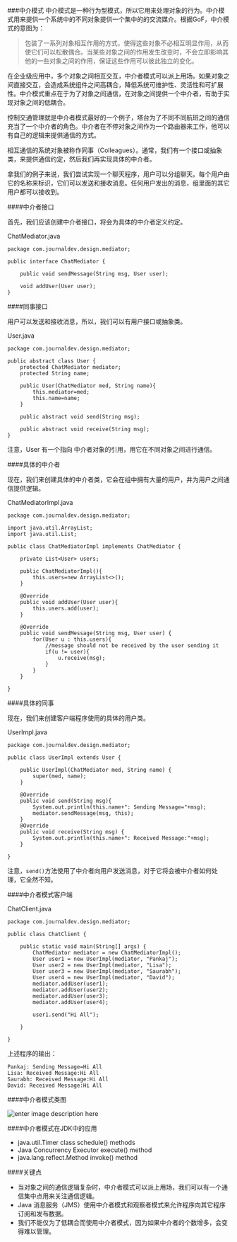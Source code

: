 ###中介模式
中介模式是一种行为型模式，所以它用来处理对象的行为。中介模式用来提供一个系统中的不同对象提供一个集中的的交流媒介。根据GoF，中介模式的意图为：

>包装了一系列对象相互作用的方式，使得这些对象不必相互明显作用，从而使它们可以松散偶合。当某些对象之间的作用发生改变时，不会立即影响其他的一些对象之间的作用，保证这些作用可以彼此独立的变化。

在企业级应用中，多个对象之间相互交互，中介者模式可以派上用场。如果对象之间直接交互，会造成系统组件之间高耦合，降低系统可维护性、灵活性和可扩展性。中介模式重点在于为了对象之间通信，在对象之间提供一个中介者，有助于实现对象之间的低耦合。

控制交通管理就是中介者模式最好的一个例子，塔台为了不同不同航班之间的通信充当了一个中介者的角色。中介者在不停对象之间作为一个路由器来工作，他可以有自己的逻辑来提供通信的方式。

相互通信的系统对象被称作同事（Colleagues）。通常，我们有一个接口或抽象类，来提供通信约定，然后我们再实现具体的中介者。

拿我们的例子来说，我们尝试实现一个聊天程序，用户可以分组聊天。每个用户由它的名称来标识，它们可以发送和接收消息。任何用户发出的消息，组里面的其它用户都可以接收到。

####中介者接口

首先，我们应该创建中介者接口，将会为具体的中介者定义约定。

ChatMediator.java

    package com.journaldev.design.mediator;
 
	public interface ChatMediator {
	 
	    public void sendMessage(String msg, User user);
	 
	    void addUser(User user);
	}

####同事接口

用户可以发送和接收消息，所以，我们可以有用户接口或抽象类。

User.java

    package com.journaldev.design.mediator;
 
	public abstract class User {
	    protected ChatMediator mediator;
	    protected String name;
	     
	    public User(ChatMediator med, String name){
	        this.mediator=med;
	        this.name=name;
	    }
	     
	    public abstract void send(String msg);
	     
	    public abstract void receive(String msg);
	}

注意，User 有一个指向 中介者对象的引用，用它在不同对象之间进行通信。

####具体的中介者

现在，我们来创建具体的中介者类，它会在组中拥有大量的用户，并为用户之间通信提供逻辑。

ChatMediatorImpl.java

    package com.journaldev.design.mediator;
 
	import java.util.ArrayList;
	import java.util.List;
	 
	public class ChatMediatorImpl implements ChatMediator {
	 
	    private List<User> users;
	     
	    public ChatMediatorImpl(){
	        this.users=new ArrayList<>();
	    }
	     
	    @Override
	    public void addUser(User user){
	        this.users.add(user);
	    }
	     
	    @Override
	    public void sendMessage(String msg, User user) {
	        for(User u : this.users){
	            //message should not be received by the user sending it
	            if(u != user){
	                u.receive(msg);
	            }
	        }
	    }
	 
	}

####具体的同事

现在，我们来创建客户端程序使用的具体的用户类。

UserImpl.java

    package com.journaldev.design.mediator;
 
	public class UserImpl extends User {
	 
	    public UserImpl(ChatMediator med, String name) {
	        super(med, name);
	    }
	 
	    @Override
	    public void send(String msg){
	        System.out.println(this.name+": Sending Message="+msg);
	        mediator.sendMessage(msg, this);
	    }
	    @Override
	    public void receive(String msg) {
	        System.out.println(this.name+": Received Message:"+msg);
	    }
	 
	}

注意，<code>send()</code>方法使用了中介者向用户发送消息，对于它将会被中介者如何处理，它全然不知。

####中介者模式客户端

ChatClient.java

    package com.journaldev.design.mediator;
 
	public class ChatClient {
 
	    public static void main(String[] args) {
	        ChatMediator mediator = new ChatMediatorImpl();
	        User user1 = new UserImpl(mediator, "Pankaj");
	        User user2 = new UserImpl(mediator, "Lisa");
	        User user3 = new UserImpl(mediator, "Saurabh");
	        User user4 = new UserImpl(mediator, "David");
	        mediator.addUser(user1);
	        mediator.addUser(user2);
	        mediator.addUser(user3);
	        mediator.addUser(user4);
	         
	        user1.send("Hi All");
	         
	    }
	 
	}

上述程序的输出：

    Pankaj: Sending Message=Hi All
	Lisa: Received Message:Hi All
	Saurabh: Received Message:Hi All
	David: Received Message:Hi All

####中介者模式类图

![enter image description here](http://www.journaldev.com/wp-content/uploads/2013/07/mediator-pattern.png)

####中介者模式在JDK中的应用

- java.util.Timer class schedule() methods
- Java Concurrency Executor execute() method
- java.lang.reflect.Method invoke() method

####关键点

- 当对象之间的通信逻辑复杂时，中介者模式可以派上用场，我们可以有一个通信集中点用来关注通信逻辑。
- Java 消息服务（JMS）使用中介者模式和观察者模式来允许程序向其它程序订阅和发布数据。
- 我们不能仅为了低耦合而使用中介者模式，因为如果中介者的个数增多，会变得难以管理。

